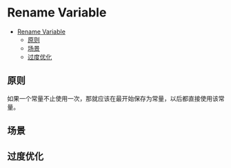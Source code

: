 # Rename Variable


<!-- TOC -->

- [Rename Variable](#rename-variable)
    - [原则](#原则)
    - [场景](#场景)
    - [过度优化](#过度优化)

<!-- /TOC -->


## 原则
如果一个常量不止使用一次，那就应该在最开始保存为常量，以后都直接使用该常量。


## 场景



## 过度优化